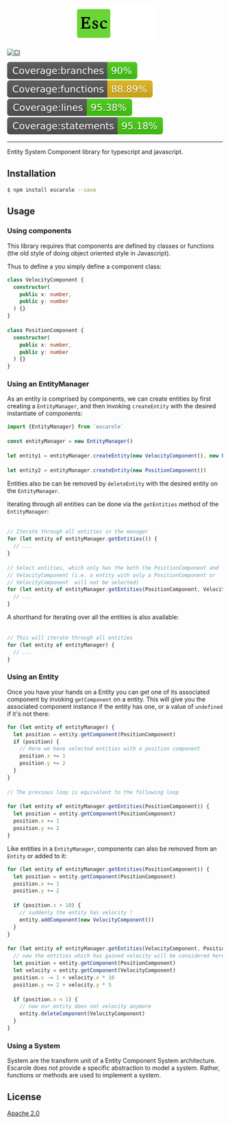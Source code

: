 <p align="center">
  <img width="200" src="https://github.com/Ezbob/Escarole/blob/98b96f5b2ebc90d116d6b87a6e2e3ef03aec95d3/docs/logo.png" alt="Escarole Logo">
</p>


[![CI](https://github.com/Ezbob/Escarole/actions/workflows/main.yml/badge.svg?branch=trunk)](https://github.com/Ezbob/Escarole/actions/workflows/main.yml)

<div align="left">
  <img src="https://github.com/Ezbob/Escarole/blob/3a50ef4cb5f3b218c42c4c816a27c909048639ed/docs/badges/badge-branches.svg" alt="Coverage Branches">
  <img src="https://github.com/Ezbob/Escarole/blob/3a50ef4cb5f3b218c42c4c816a27c909048639ed/docs/badges/badge-functions.svg" alt="Coverage Functions">
  <img src="https://github.com/Ezbob/Escarole/blob/3a50ef4cb5f3b218c42c4c816a27c909048639ed/docs/badges/badge-lines.svg" alt="Coverage Lines">
  <img src="https://github.com/Ezbob/Escarole/blob/3a50ef4cb5f3b218c42c4c816a27c909048639ed/docs/badges/badge-statements.svg" alt="Coverage Statements">
</div>

---


Entity System Component library for typescript and javascript.

## Installation

```bash
$ npm install escarole --save
```

## Usage

### Using components

This library requires that components are defined by classes or functions (the old style of doing object oriented style in Javascript). 

Thus to define a you simply define a component class:

```typescript
class VelocityComponent {
  constructor(
    public x: number,
    public y: number
  ) {}
}

class PositionComponent {
  constructor(
    public x: number,
    public y: number
  ) {}
}
```

### Using an EntityManager

As an entity is comprised by components, we can create entities by first creating a `EntityManager`, and then invoking `createEntity` with the desired instantiate of components:

```typescript
import {EntityManager} from `escarole`

const entityManager = new EntityManager()
 
let entity1 = entityManager.createEntity(new VelocityComponent(), new PositionComponent())
 
let entity2 = entityManager.createEntity(new PositionComponent())

```
Entities also be can be removed by `deleteEntity` with the desired entity on the `EntityManager`.

Iterating through all entities can be done via the `getEntities` method of the `EntityManager`:

```typescript

// Iterate through all entities in the manager
for (let entity of entityManager.getEntities()) {
  // ...
}

// Select entities, which only has the both the PositionComponent and
// VelocityComponent (i.e. a entity with only a PositionComponent or
// VelocityComponent  will not be selected)
for (let entity of entityManager.getEntities(PositionComponent, VelocityComponent)) {
  // ...
}
```
A shorthand for iterating over all the entities is also available:
```typescript

// This will iterate through all entities
for (let entity of entityManager) {
  // ...
}
```

### Using an Entity

Once you have your hands on a Entity you can get one of its associated component by invoking `getComponent` on a entity. This will give you the associated component instance if the entity has one, or a value of `undefined` if it's not there:

```typescript
for (let entity of entityManager) {
  let position = entity.getComponent(PositionComponent)
  if (position) {
    // Here we have selected entities with a position component
    position.x += 1
    position.y += 2
  }
}

// The previous loop is equivalent to the following loop

for (let entity of entityManager.getEntities(PositionComponent)) {
  let position = entity.getComponent(PositionComponent)
  position.x += 1
  position.y += 2
}
```

Like entities in a `EntityManager`, components can also be removed from an `Entity` or added to it:

```typescript
for (let entity of entityManager.getEntities(PositionComponent)) {
  let position = entity.getComponent(PositionComponent)
  position.x += 1
  position.y += 2

  if (position.x > 10) {
    // suddenly the entity has velocity !
    entity.addComponent(new VelocityComponent())
  }
}

for (let entity of entityManager.getEntities(VelocityComponent, PositionComponent)) {
  // now the entities which has gained velocity will be considered here too
  let position = entity.getComponent(PositionComponent)
  let velocity = entity.getComponent(VelocityComponent)
  position.x -= 1 + velocity.x * 10
  position.y += 2 + velocity.y * 5

  if (position.x < 1) {
    // now our entity does not velocity anymore
    entity.deleteComponent(VelocityComponent)
  }
}
```

### Using a System

System are the transform unit of a Entity Component System architecture. Escarole does not provide a specific abstraction to model a system. Rather, functions or methods are used to implement a system.


## License

[Apache 2.0](https://opensource.org/licenses/Apache-2.0)
